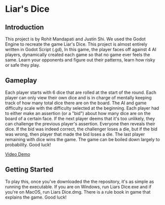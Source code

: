 
# Liar's Dice

## Introduction
This project is by Rohit Mandapati and Justin Shi. We used the Godot Engine to recreate the game Liar's Dice. This project is almost entirely written in Godot Script (.gd), In this game, the player faces off against 4 AI players, dynamically created each game so that no game ever feels the same. Learn your opponents and figure out their patterns, learn how risky or safe they play.


## Gameplay
Each player starts with 6 dice that are rolled at the start of the round. Each player can only view their own dice and is in charge of mentally keeping track of how many total dice there are on the board. The AI and game difficulty scale with the difficulty selected at the beginning. Each player had to either make an assertion (or a "bid") about how many dice are on the board of a certain face. If the next player deems that it's too unlikely, they can challenge the previous player's assertion. Everyone then reveals their dice. If the bid was indeed correct, the challenger loses a die, but if the bid was wrong, then player that made the bid loses a die. The last player remaining with dice wins the game. The game can be boiled down largely to probability. Good luck!

[Video Demo](https://drive.google.com/file/d/1SN6NZuX8O2HbCYYV5g7kF1bOzA0askiP/view?usp=sharing/)

## Getting Started
To play this, once you've downloaded the the repository, it's as simple as running the executable. If you are on Windows, run Liars Dice.exe and if you're on MacOS, run Liars Dice.dmg. There is a rule book in game that explains the game. Good luck!
